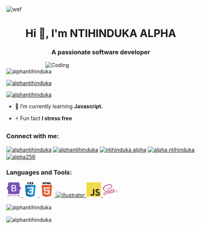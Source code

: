 ![wef](https://user-images.githubusercontent.com/99394374/169623806-62c30694-016c-46c1-acdb-fca766479930.gif)

<h1 align="center">Hi 👋, I'm NTIHINDUKA ALPHA</h1>
<h3 align="center">A passionate software developer</h3>
<img align="right" alt="Coding" width="400" src="https://c.tenor.com/2uyENRmiUt0AAAAC/coding.gif">

<p align="left"> <img src="https://komarev.com/ghpvc/?username=alphantihinduka&label=Profile%20views&color=0e75b6&style=flat" alt="alphantihinduka" /> </p>

<p align="left"> <a href="https://github.com/ryo-ma/github-profile-trophy"><img src="https://github-profile-trophy.vercel.app/?username=alphantihinduka" alt="alphantihinduka" /></a> </p>

<p align="left"> <a href="https://twitter.com/alphantihinduka" target="blank"><img src="https://img.shields.io/twitter/follow/alphantihinduka?logo=twitter&style=for-the-badge" alt="alphantihinduka" /></a> </p>

- 🌱 I’m currently learning **Javascript.**

- ⚡ Fun fact **I stress free**

<h3 align="left">Connect with me:</h3>
<p align="left">
<a href="https://twitter.com/alphantihinduka" target="blank"><img align="center" src="https://raw.githubusercontent.com/rahuldkjain/github-profile-readme-generator/master/src/images/icons/Social/twitter.svg" alt="alphantihinduka" height="30" width="40" /></a>
<a href="https://linkedin.com/in/alphantihinduka" target="blank"><img align="center" src="https://raw.githubusercontent.com/rahuldkjain/github-profile-readme-generator/master/src/images/icons/Social/linked-in-alt.svg" alt="alphantihinduka" height="30" width="40" /></a>
<a href="https://fb.com/ntihinduka alpha" target="blank"><img align="center" src="https://raw.githubusercontent.com/rahuldkjain/github-profile-readme-generator/master/src/images/icons/Social/facebook.svg" alt="ntihinduka alpha" height="30" width="40" /></a>
<a href="https://instagram.com/alpha ntihinduka" target="blank"><img align="center" src="https://raw.githubusercontent.com/rahuldkjain/github-profile-readme-generator/master/src/images/icons/Social/instagram.svg" alt="alpha ntihinduka" height="30" width="40" /></a>
<a href="https://www.hackerrank.com/alpha256" target="blank"><img align="center" src="https://raw.githubusercontent.com/rahuldkjain/github-profile-readme-generator/master/src/images/icons/Social/hackerrank.svg" alt="alpha256" height="30" width="40" /></a>
</p>

<h3 align="left">Languages and Tools:</h3>
<p align="left"> <a href="https://getbootstrap.com" target="_blank" rel="noreferrer"> <img src="https://raw.githubusercontent.com/devicons/devicon/master/icons/bootstrap/bootstrap-plain-wordmark.svg" alt="bootstrap" width="40" height="40"/> </a> <a href="https://www.w3schools.com/css/" target="_blank" rel="noreferrer"> <img src="https://raw.githubusercontent.com/devicons/devicon/master/icons/css3/css3-original-wordmark.svg" alt="css3" width="40" height="40"/> </a> <a href="https://www.w3.org/html/" target="_blank" rel="noreferrer"> <img src="https://raw.githubusercontent.com/devicons/devicon/master/icons/html5/html5-original-wordmark.svg" alt="html5" width="40" height="40"/> </a> <a href="https://www.adobe.com/in/products/illustrator.html" target="_blank" rel="noreferrer"> <img src="https://www.vectorlogo.zone/logos/adobe_illustrator/adobe_illustrator-icon.svg" alt="illustrator" width="40" height="40"/> </a> <a href="https://developer.mozilla.org/en-US/docs/Web/JavaScript" target="_blank" rel="noreferrer"> <img src="https://raw.githubusercontent.com/devicons/devicon/master/icons/javascript/javascript-original.svg" alt="javascript" width="40" height="40"/> </a> <a href="https://sass-lang.com" target="_blank" rel="noreferrer"> <img src="https://raw.githubusercontent.com/devicons/devicon/master/icons/sass/sass-original.svg" alt="sass" width="40" height="40"/> </a> </p>

<p><img align="center" src="https://github-readme-stats.vercel.app/api/top-langs?username=alphantihinduka&show_icons=true&locale=en&layout=compact" alt="alphantihinduka" /></p>

<p><img align="center" src="https://github-readme-streak-stats.herokuapp.com/?user=alphantihinduka&" alt="alphantihinduka" /></p>

